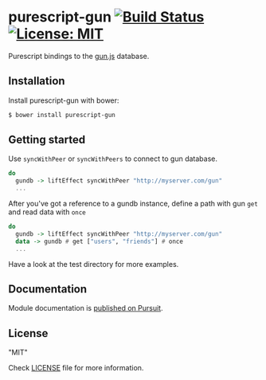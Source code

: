 purescript-gun [![Build Status](https://travis-ci.org/timdeputter/purescript-gun.svg?branch=master)](https://travis-ci.org/timdeputter/purescript-gun) [![License: MIT](https://img.shields.io/badge/License-MIT-yellow.svg)](https://opensource.org/licenses/MIT)
==========

Purescript bindings to the [gun.js](https://gun.eco) database.


## Installation
Install purescript-gun with bower:

```sh
$ bower install purescript-gun
```

## Getting started
Use `syncWithPeer` or `syncWithPeers` to connect to gun database.
```purescript
do
  gundb -> liftEffect syncWithPeer "http://myserver.com/gun"
  ...
```

After you've got a reference to a gundb instance, define a path with gun `get` and read data with `once`
```purescript
do
  gundb -> liftEffect syncWithPeer "http://myserver.com/gun"
  data -> gundb # get ["users", "friends"] # once
  ...
```

Have a look at the test directory for more examples.



## Documentation

Module documentation is [published on Pursuit](http://pursuit.purescript.org/packages/purescript-gun).

## License

"MIT"

Check [LICENSE](LICENSE) file for more information.
